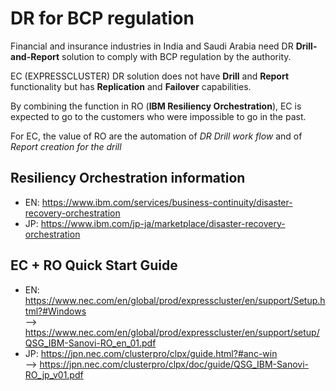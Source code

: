 # DR for BCP regulation

Financial and insurance industries in India and Saudi Arabia need DR **Drill-and-Report** solution to comply with BCP regulation by the authority.

EC (EXPRESSCLUSTER) DR solution does not have **Drill** and **Report** functionality but has **Replication** and **Failover** capabilities.

By combining the function in RO (**IBM Resiliency Orchestration**), EC is expected to go to the customers who were impossible to go in the past.

For EC, the value of RO are the automation of *DR Drill work flow* and of *Report creation for the drill*

## Resiliency Orchestration information
- EN:	https://www.ibm.com/services/business-continuity/disaster-recovery-orchestration
- JP:	https://www.ibm.com/jp-ja/marketplace/disaster-recovery-orchestration

## EC + RO Quick Start Guide
- EN:	https://www.nec.com/en/global/prod/expresscluster/en/support/Setup.html?#Windows  
  --> https://www.nec.com/en/global/prod/expresscluster/en/support/setup/QSG_IBM-Sanovi-RO_en_01.pdf
- JP:	https://jpn.nec.com/clusterpro/clpx/guide.html?#anc-win  
  --> https://jpn.nec.com/clusterpro/clpx/doc/guide/QSG_IBM-Sanovi-RO_jp_v01.pdf
